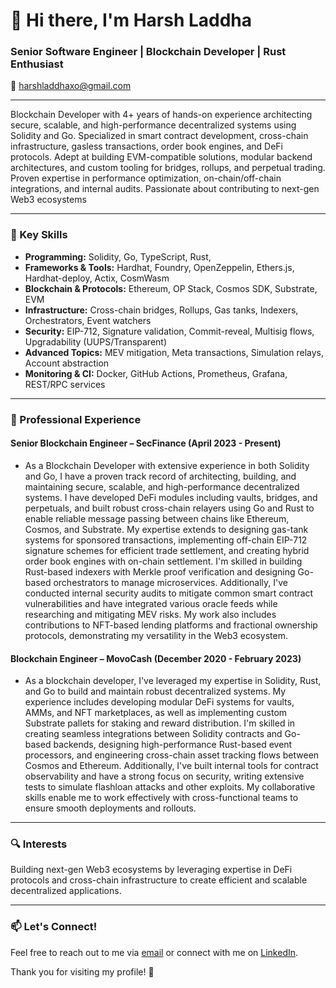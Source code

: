 # 👋 Hi there, I'm Harsh Laddha

### Senior Software Engineer | Blockchain Developer | Rust Enthusiast

📧 [harshladdhaxo@gmail.com](mailto:harshladdhaxo@gmail.com)

---

Blockchain Developer with 4+ years of hands-on experience architecting secure, scalable, and high-performance 
decentralized  systems  using  Solidity  and  Go.  Specialized  in  smart  contract  development,  cross-chain 
infrastructure, gasless transactions, order book engines, and DeFi protocols. Adept at building EVM-compatible 
solutions, modular backend architectures, and custom tooling for bridges, rollups, and perpetual trading. Proven 
expertise in performance optimization, on-chain/off-chain integrations, and internal audits. Passionate about 
contributing to next-gen Web3 ecosystems

---

### 🌟 Key Skills

- **Programming:** Solidity, Go, TypeScript, Rust, 
- **Frameworks & Tools:** Hardhat, Foundry, OpenZeppelin, Ethers.js, Hardhat-deploy, Actix, CosmWasm 
- **Blockchain & Protocols:** Ethereum, OP Stack, Cosmos SDK, Substrate, EVM 
- **Infrastructure:** Cross-chain bridges, Rollups, Gas tanks, Indexers, Orchestrators, Event watchers 
- **Security:** EIP-712, Signature validation, Commit-reveal, Multisig flows, Upgradability (UUPS/Transparent) 
- **Advanced Topics:** MEV mitigation, Meta transactions, Simulation relays, Account abstraction 
- **Monitoring & CI:** Docker, GitHub Actions, Prometheus, Grafana, REST/RPC services

---

### 💼 Professional Experience

#### Senior Blockchain Engineer – SecFinance  (April 2023 - Present)
- As a Blockchain Developer with extensive experience in both Solidity and Go, I have a proven track record of architecting, building, and maintaining secure, scalable, and high-performance decentralized systems. I have developed DeFi modules including vaults, bridges, and perpetuals, and built robust cross-chain relayers using Go and Rust to enable reliable message passing between chains like Ethereum, Cosmos, and Substrate. My expertise extends to designing gas-tank systems for sponsored transactions, implementing off-chain EIP-712 signature schemes for efficient trade settlement, and creating hybrid order book engines with on-chain settlement. I'm skilled in building Rust-based indexers with Merkle proof verification and designing Go-based orchestrators to manage microservices. Additionally, I've conducted internal security audits to mitigate common smart contract vulnerabilities and have integrated various oracle feeds while researching and mitigating MEV risks. My work also includes contributions to NFT-based lending platforms and fractional ownership protocols, demonstrating my versatility in the Web3 ecosystem.

#### Blockchain Engineer – MovoCash  (December 2020 - February 2023)
- As a blockchain developer, I've leveraged my expertise in Solidity, Rust, and Go to build and maintain robust decentralized systems. My experience includes developing modular DeFi systems for vaults, AMMs, and NFT marketplaces, as well as implementing custom Substrate pallets for staking and reward distribution. I'm skilled in creating seamless integrations between Solidity contracts and Go-based backends, designing high-performance Rust-based event processors, and engineering cross-chain asset tracking flows between Cosmos and Ethereum. Additionally, I've built internal tools for contract observability and have a strong focus on security, writing extensive tests to simulate flashloan attacks and other exploits. My collaborative skills enable me to work effectively with cross-functional teams to ensure smooth deployments and rollouts.


---

### 🔍 Interests
Building next-gen Web3 ecosystems by leveraging expertise in DeFi protocols and cross-chain infrastructure to create efficient and scalable decentralized applications.

---

### 📫 Let's Connect!
Feel free to reach out to me via [email](mailto:harshladdhaxo@gmail.com) or connect with me on [LinkedIn](https://www.linkedin.com/in/harsh-laddha-676937382/).

Thank you for visiting my profile! 🚀
